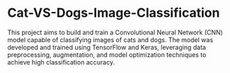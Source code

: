 # Cat-VS-Dogs-Image-Classification
This project aims to build and train a Convolutional Neural Network (CNN) model capable of classifying images of cats and dogs. The model was developed and trained using TensorFlow and Keras, leveraging data preprocessing, augmentation, and model optimization techniques to achieve high classification accuracy.
